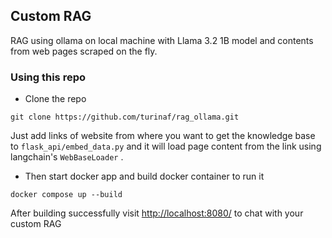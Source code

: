 ## Custom RAG
RAG using ollama on local machine with Llama 3.2 1B model and contents from web pages scraped on the fly.
### Using this repo
* Clone the repo
```
git clone https://github.com/turinaf/rag_ollama.git
``` 
Just add links of website from where you want to get the knowledge base to `flask_api/embed_data.py` and it will load page content from the link using langchain's `WebBaseLoader` .
* Then start docker app and build docker container to run it
```
docker compose up --build
```
After building successfully visit [http://localhost:8080/](http://localhost:8080/) to chat with your custom RAG
